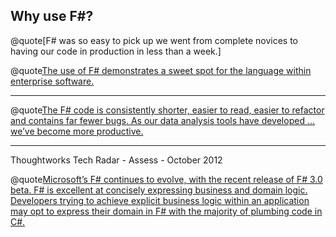 ## Why use F#? #

@quote[F# was so easy to pick up we went from complete novices to having our code in production in less than a week.]

@quote[The use of F# demonstrates a sweet spot for the language within enterprise software.](fsharp.org/testimonials)


---

@quote[The F# code is consistently shorter, easier to read, easier to refactor and contains far fewer bugs. As our data analysis tools have developed … we’ve become more productive.](fsharp.org/testimonials/)



---

Thoughtworks Tech Radar - Assess - October 2012 

@quote[Microsoft’s F# continues to evolve, with the recent release of F# 3.0 beta. F# is excellent at concisely expressing business and domain logic. Developers trying to achieve explicit business logic within an application may opt to express their domain in F# with the majority of plumbing code in C#.](thoughtworks.com/radar/languages-and-frameworks/f)

